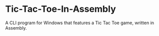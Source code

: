 # Tic-Tac-Toe-In-Assembly
A CLI program for Windows that features a Tic Tac Toe game, written in Assembly.

